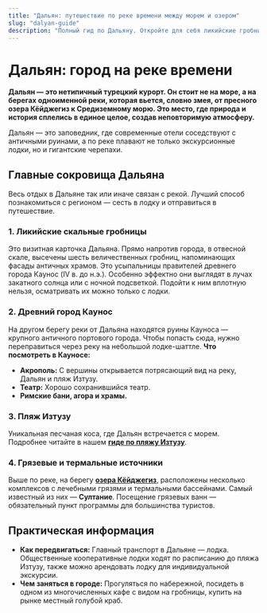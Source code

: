 ```yaml
---
title: "Дальян: путешествие по реке времени между морем и озером"
slug: "dalyan-guide"
description: "Полный гид по Дальяну. Откройте для себя ликийские гробницы, высеченные в скалах, руины древнего Кауноса, черепаший пляж Изтузу и лечебные грязи."
---
```


# Дальян: город на реке времени

**Дальян — это нетипичный турецкий курорт. Он стоит не на море, а на берегах одноименной реки, которая вьется, словно змея, от пресного озера Кёйджегиз к Средиземному морю. Это место, где природа и история сплелись в единое целое, создав неповторимую атмосферу.**

Дальян — это заповедник, где современные отели соседствуют с античными руинами, а по реке плавают не только экскурсионные лодки, но и гигантские черепахи.

## Главные сокровища Дальяна

Весь отдых в Дальяне так или иначе связан с рекой. Лучший способ познакомиться с регионом — сесть в лодку и отправиться в путешествие.

### 1. Ликийские скальные гробницы

Это визитная карточка Дальяна. Прямо напротив города, в отвесной скале, высечены шесть величественных гробниц, напоминающих фасады античных храмов. Это усыпальницы правителей древнего города Каунос (IV в. до н.э.). Особенно эффектно они выглядят в лучах закатного солнца или с ночной подсветкой. Подойти к ним вплотную нельзя, осматривать их можно только с лодки.

### 2. Древний город Каунос

На другом берегу реки от Дальяна находятся руины Кауноса — крупного античного портового города. Чтобы попасть сюда, нужно переправиться через реку на небольшой лодке-шаттле.
**Что посмотреть в Кауносе:**
-   **Акрополь:** С вершины открывается потрясающий вид на реку, Дальян и пляж Изтузу.
-   **Театр:** Хорошо сохранившийся театр.
-   **Римские бани, агора и храмы.**

### 3. Пляж Изтузу

Уникальная песчаная коса, где Дальян встречается с морем. Подробнее читайте в нашем **[гиде по пляжу Изтузу](/articles/iztuzu-beach)**.

### 4. Грязевые и термальные источники

Выше по реке, на берегу **[озера Кёйджегиз](/articles/koycegiz-lake)**, расположены несколько комплексов с лечебными грязями и термальными бассейнами. Самый известный из них — **Султание**. Посещение грязевых ванн — обязательный пункт программы для большинства туристов.

## Практическая информация

-   **Как передвигаться:** Главный транспорт в Дальяне — лодка. Общественные кооперативные лодки ходят по расписанию до пляжа Изтузу, также можно арендовать лодку для индивидуальной экскурсии.
-   **Чем заняться в городе:** Прогуляться по набережной, посидеть в одном из многочисленных кафе с видом на гробницы, купить на рынке местный голубой краб. 